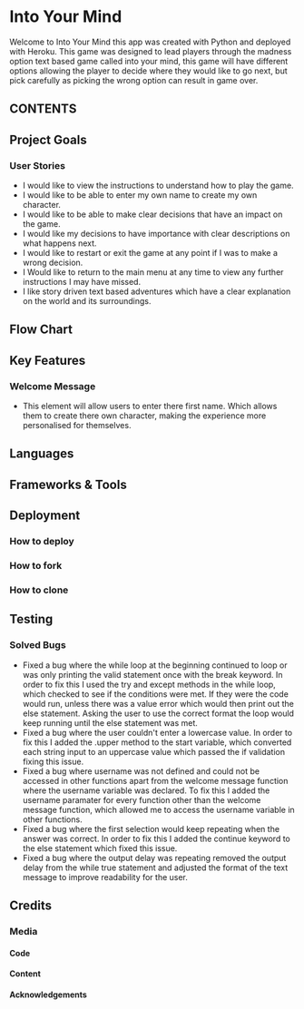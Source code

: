 # Into Your Mind

Welcome to Into Your Mind this app was created with Python and deployed with Heroku. This game was designed to lead players through the madness option text based game called into your mind, this game will have different options allowing the player to decide where they would like to go next, but pick carefully as picking the wrong option can result in game over.

## CONTENTS

## Project Goals

### User Stories 

* I would like to view the instructions to understand how to play the game.
* I would like to be able to enter my own name to create my own character.
* I would like to be able to make clear decisions that have an impact on the game.
* I would like my decisions to have importance with clear descriptions on what happens next.
* I would like to restart or exit the game at any point if I was to make a wrong decision.
* I Would like to return to the main menu at any time to view any further instructions I may have missed.
* I like story driven text based adventures which have a clear explanation on the world and its surroundings. 

## Flow Chart 


## Key Features

### Welcome Message

* This element will allow users to enter there first name. Which allows them to create there own character, making the experience more personalised for themselves.

## Languages 

## Frameworks & Tools 

## Deployment 

### How to deploy 

### How to fork

### How to clone

## Testing 

### Solved Bugs

* Fixed a bug where the while loop at the beginning continued to loop or was only printing the valid statement once with the break keyword. In order to fix this I used the try and except methods in the while loop, which checked to see if the conditions were met. If they were the code would run, unless there was a value error which would then  print out the else statement. Asking the user to use the correct format the loop would keep running until the else statement was met.
* Fixed a bug where the user couldn't enter a lowercase value. In order to fix this I added the .upper method to the start variable, which converted each string input to an uppercase value which passed the if validation fixing this issue.
* Fixed a bug where username was not defined and could not be accessed in other functions apart from the welcome message function where the username variable was declared. To fix this I added the username paramater for every function other than the welcome message function, which allowed me to access the username variable in other functions.
* Fixed a bug where the first selection would keep repeating when the answer was correct. In order to fix this I added the continue keyword to the else statement which fixed this issue.
* Fixed a bug where the output delay was repeating removed the output delay from the while true statement and adjusted the format of the text message to improve readability for the user.


## Credits 

### Media 

#### Code

#### Content 

#### Acknowledgements